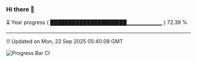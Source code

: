 ### Hi there 👋

⏳ Year progress { █████████████████████▁▁▁▁▁▁▁▁▁ } 72.39 %

---

⏰ Updated on Mon, 22 Sep 2025 05:40:08 GMT

![Progress Bar CI](https://github.com/IshwaranRudhara/GIT-ACTION/workflows/Progress%20Bar%20CI/badge.svg)
